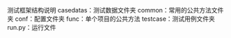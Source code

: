 测试框架结构说明
    casedatas：测试数据文件夹
    common：常用的公共方法文件夹
    conf：配置文件夹
    func：单个项目的公共方法
    testcase：测试用例文件夹
    run.py：运行文件
